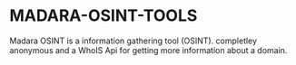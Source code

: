 # MADARA-OSINT-TOOLS
Madara OSINT is a information gathering tool (OSINT).  completley anonymous and a WhoIS Api for getting more information about a domain.
